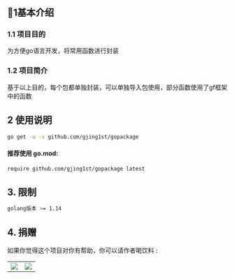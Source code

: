 #
## 🌱1基本介绍
### 1.1 项目目的
为方便go语言开发，将常用函数进行封装
### 1.2 项目简介
基于以上目的，每个包都单独封装，可以单独导入包使用，部分函数使用了gf框架中的函数

## 2 使用说明
```bash
go get -u -v github.com/gjing1st/gopackage
```

#### 推荐使用 go.mod:
```bash
require github.com/gjing1st/gopackage latest
```

## 3. 限制
```bash
golang版本 >= 1.14
```

## 4. 捐赠
如果你觉得这个项目对你有帮助，你可以请作者喝饮料 :
<div align="center">
<table><tr>
<td><img src=https://gitee.com/gjing1st/bill_admin/raw/master/billApi/public/image/alipay.jpg border=0></td>
<td><img src=https://gitee.com/gjing1st/bill_admin/raw/master/billApi/public/image/wechat.jpg border=0></td>
</tr></table>
</div>
